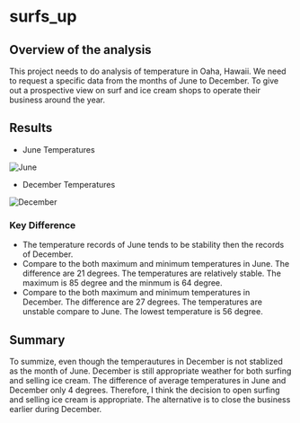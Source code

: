 # surfs_up
## Overview of the analysis
This project needs to do analysis of temperature in Oaha, Hawaii. We need to request a specific data from the months of June to December. To give out a prospective view on surf and ice cream shops to operate their business around the year. 

## Results
- June Temperatures

![June](https://user-images.githubusercontent.com/94089680/155852348-c233793a-444b-48ce-9d89-42bc6b3d050d.png)

- December Temperatures

![December](https://user-images.githubusercontent.com/94089680/155852364-27f4ffd4-93e4-4598-9757-26eda88d7eff.png)

### Key Difference
- The temperature records of June tends to be stability then the records of December. 
- Compare to the both maximum and minimum temperatures in June. The difference are 21 degrees. The temperatures are relatively stable. The maximum is 85 degree and the minmum is 64 degree. 
- Compare to the both maximum and minimum temperatures in December. The difference are 27 degrees. The temperatures are unstable compare to June. The lowest temperature is 56 degree. 

## Summary
 To summize, even though the temperautures in December is not stablized as the month of June. December is still appropriate weather for both surfing and selling ice cream. The difference of average temperatures in June and December only 4 degrees. Therefore, I think the decision to open surfing and selling ice cream is appropriate. The alternative is to close the business earlier during December. 

